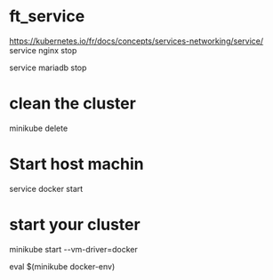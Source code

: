 # ft_service
https://kubernetes.io/fr/docs/concepts/services-networking/service/
service nginx stop

service mariadb stop

# clean the cluster

minikube delete

# Start host machin 

service docker start

# start your cluster

minikube start --vm-driver=docker

eval $(minikube docker-env)
